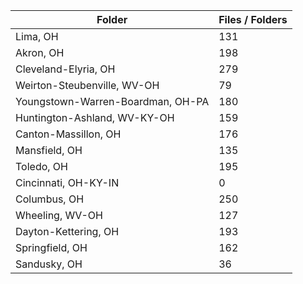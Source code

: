 | Folder                            |   Files / Folders |
|-----------------------------------|-------------------|
| Lima, OH                          |               131 |
| Akron, OH                         |               198 |
| Cleveland-Elyria, OH              |               279 |
| Weirton-Steubenville, WV-OH       |                79 |
| Youngstown-Warren-Boardman, OH-PA |               180 |
| Huntington-Ashland, WV-KY-OH      |               159 |
| Canton-Massillon, OH              |               176 |
| Mansfield, OH                     |               135 |
| Toledo, OH                        |               195 |
| Cincinnati, OH-KY-IN              |                 0 |
| Columbus, OH                      |               250 |
| Wheeling, WV-OH                   |               127 |
| Dayton-Kettering, OH              |               193 |
| Springfield, OH                   |               162 |
| Sandusky, OH                      |                36 |